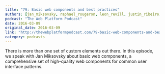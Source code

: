 ```yaml
---
title: "79: Basic web components and best practices"
authors: [jan_miksovsky, raphael_rougeron, leon_revill, justin_ribeiro, danny_blue]
podcast: "The Web Platform Podcast"
date: 2016-03-09
original_date: 2016-03-09
link: "http://thewebplatformpodcast.com/79-basic-web-components-and-best-practices"
category: podcasts
---
```


There is more than one set of custom elements out there. In this episode, we speak with Jan Miksovsky about basic web components, a comprehensive set of high-quality web components for common user interface patterns.
